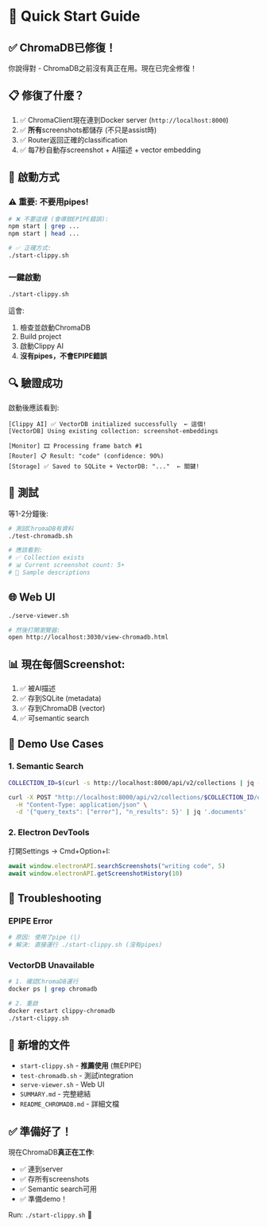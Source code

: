 # 🚀 Quick Start Guide

## ✅ ChromaDB已修復！

你說得對 - ChromaDB之前沒有真正在用。現在已完全修復！

## 📋 修復了什麼？

1. ✅ ChromaClient現在連到Docker server (`http://localhost:8000`)
2. ✅ **所有**screenshots都儲存 (不只是assist時)
3. ✅ Router返回正確的classification
4. ✅ 每7秒自動存screenshot + AI描述 + vector embedding

## 🏃 啟動方式

### ⚠️ 重要: 不要用pipes!

```bash
# ❌ 不要這樣 (會導致EPIPE錯誤):
npm start | grep ...
npm start | head ...

# ✅ 正確方式:
./start-clippy.sh
```

### 一鍵啟動

```bash
./start-clippy.sh
```

這會:
1. 檢查並啟動ChromaDB
2. Build project
3. 啟動Clippy AI
4. **沒有pipes，不會EPIPE錯誤**

## 🔍 驗證成功

啟動後應該看到:

```
[Clippy AI] ✅ VectorDB initialized successfully  ← 這個!
[VectorDB] Using existing collection: screenshot-embeddings

[Monitor] 🎞️ Processing frame batch #1
[Router] 📋 Result: "code" (confidence: 90%)
[Storage] ✅ Saved to SQLite + VectorDB: "..."  ← 關鍵!
```

## 🧪 測試

等1-2分鐘後:

```bash
# 測試ChromaDB有資料
./test-chromadb.sh

# 應該看到:
# ✅ Collection exists
# 📊 Current screenshot count: 5+
# 📸 Sample descriptions
```

## 🌐 Web UI

```bash
./serve-viewer.sh

# 然後打開瀏覽器:
open http://localhost:3030/view-chromadb.html
```

## 📊 現在每個Screenshot:

1. ✅ 被AI描述
2. ✅ 存到SQLite (metadata)
3. ✅ 存到ChromaDB (vector)
4. ✅ 可semantic search

## 🎯 Demo Use Cases

### 1. Semantic Search
```bash
COLLECTION_ID=$(curl -s http://localhost:8000/api/v2/collections | jq -r '.[0].id')

curl -X POST "http://localhost:8000/api/v2/collections/$COLLECTION_ID/query" \
  -H "Content-Type: application/json" \
  -d '{"query_texts": ["error"], "n_results": 5}' | jq '.documents'
```

### 2. Electron DevTools
打開Settings -> Cmd+Option+I:
```javascript
await window.electronAPI.searchScreenshots("writing code", 5)
await window.electronAPI.getScreenshotHistory(10)
```

## 🐛 Troubleshooting

### EPIPE Error
```bash
# 原因: 使用了pipe (|)
# 解決: 直接運行 ./start-clippy.sh (沒有pipes)
```

### VectorDB Unavailable
```bash
# 1. 確認ChromaDB運行
docker ps | grep chromadb

# 2. 重啟
docker restart clippy-chromadb
./start-clippy.sh
```

## 📁 新增的文件

- `start-clippy.sh` - **推薦使用** (無EPIPE)
- `test-chromadb.sh` - 測試integration
- `serve-viewer.sh` - Web UI
- `SUMMARY.md` - 完整總結
- `README_CHROMADB.md` - 詳細文檔

## ✅ 準備好了！

現在ChromaDB**真正在工作**:
- ✅ 連到server
- ✅ 存所有screenshots
- ✅ Semantic search可用
- ✅ 準備demo！

Run: `./start-clippy.sh` 🚀
